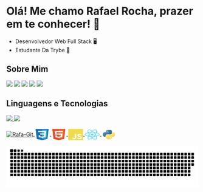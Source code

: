 # Olá! Me chamo Rafael Rocha, prazer em te conhecer! 👋
  - Desenvolvedor Web Full Stack 🖥️
  - Estudante Da Trybe 🚀


## Sobre Mim

<div>
  <!- <img align="right" alt="Rafa-pic" height="90" style="border-radius:50px;"
     <!-src="https://cdn.discordapp.com/attachments/705759802713702430/944357721002614805/1137f21b1feee84ef7ee8d70de4ec00b.jpg">
  
  <a href="https://www.linkedin.com/in/rafael-rocha/" target="_blank"><img src="https://img.shields.io/badge/-LinkedIn-%230077B5?style=for-the-badge&logo=linkedin&logoColor=white" target="_blank"></a>
  <a href="https://github.com/RafaelRRhocha/" target="_blank"><img src="https://img.shields.io/badge/GitHub-100000?style=for-the-badge&logo=github&logoColor=white" target="_blank"></a>
  <a href = "mailto:1rafaelrocha2@gmail.com"><img src="https://img.shields.io/badge/-Gmail-%23333?style=for-the-badge&logo=gmail&logoColor=white"       target="_blank"></a>
  <a href="https://www.instagram.com/rafaelrhocha/" target="_blank"><img src="https://img.shields.io/badge/-Instagram-%23E4405F?style=for-the-badge&logo=instagram&logoColor=white" target="_blank"></a>
  <a href="https://steamcommunity.com/id/GoldenCooler/" target="_blank"><img src="https://img.shields.io/badge/Steam-000000?style=for-the-badge&logo=steam&logoColor=white" target="_blank"></a>
</div>

## Linguagens e Tecnologias

<div align="left">
  <a href="https://github.com/RafaelRRocha">
  <img height="170em" src="https://github-readme-stats.vercel.app/api?username=rafaelrrhocha&show_icons=true&theme=nightowl&include_all_commits=true&count_private=true"/>
      <img height="170em" src="https://github-readme-stats.vercel.app/api/top-langs/?username=rafaelrrhocha&theme=nightowl"/>
           
 </div>
<div style="display: inline_block"><br>
  <img align="center" alt="Rafa-Git" height="30" width="40" src="https://cdn.jsdelivr.net/gh/devicons/devicon/icons/git/git-original.svg">
  <img align="center" alt="Rafa-CSS" height="30" width="40" src="https://raw.githubusercontent.com/devicons/devicon/master/icons/css3/css3-original.svg">
  <img align="center" alt="Rafa-HTML" height="30" width="40" src="https://raw.githubusercontent.com/devicons/devicon/master/icons/html5/html5-original.svg">
  <img align="center" alt="Rafa-Js" height="30" width="40" src="https://raw.githubusercontent.com/devicons/devicon/master/icons/javascript/javascript-plain.svg">
  <img align="center" alt="Rafa-React" height="30" width="40" src="https://raw.githubusercontent.com/devicons/devicon/master/icons/react/react-original.svg">
  <img align="center" alt="Rafa-Python" height="30" width="40" src="https://raw.githubusercontent.com/devicons/devicon/master/icons/python/python-original.svg">
</div>
    
<div>
 
  ![Snake animation](https://github.com/rafaelrrhocha/rafaelrrhocha/blob/output/github-contribution-grid-snake.svg)
 
</div>
